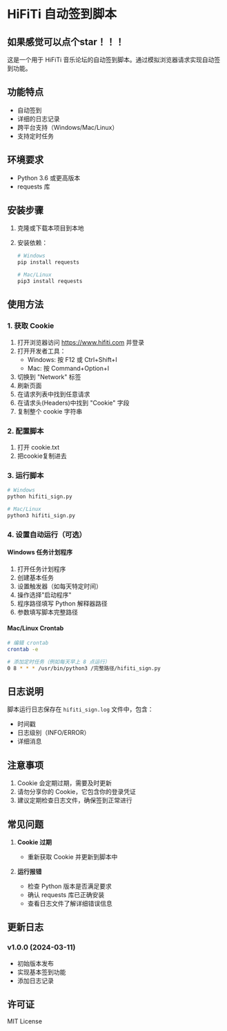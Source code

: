 # HiFiTi 自动签到脚本
## 如果感觉可以点个star！！！

这是一个用于 HiFiTi 音乐论坛的自动签到脚本。通过模拟浏览器请求实现自动签到功能。

## 功能特点

- 自动签到
- 详细的日志记录
- 跨平台支持（Windows/Mac/Linux）
- 支持定时任务

## 环境要求

- Python 3.6 或更高版本
- requests 库

## 安装步骤

1. 克隆或下载本项目到本地

2. 安装依赖：
   ```bash
   # Windows
   pip install requests

   # Mac/Linux
   pip3 install requests
   ```

## 使用方法

### 1. 获取 Cookie

1. 打开浏览器访问 https://www.hifiti.com 并登录
2. 打开开发者工具：
   - Windows: 按 F12 或 Ctrl+Shift+I
   - Mac: 按 Command+Option+I
3. 切换到 "Network" 标签
4. 刷新页面
5. 在请求列表中找到任意请求
6. 在请求头(Headers)中找到 "Cookie" 字段
7. 复制整个 cookie 字符串

### 2. 配置脚本

1. 打开 cookie.txt
2. 把cookie复制进去

### 3. 运行脚本

```bash
# Windows
python hifiti_sign.py

# Mac/Linux
python3 hifiti_sign.py
```

### 4. 设置自动运行（可选）

#### Windows 任务计划程序
1. 打开任务计划程序
2. 创建基本任务
3. 设置触发器（如每天特定时间）
4. 操作选择"启动程序"
5. 程序路径填写 Python 解释器路径
6. 参数填写脚本完整路径

#### Mac/Linux Crontab
```bash
# 编辑 crontab
crontab -e

# 添加定时任务（例如每天早上 8 点运行）
0 8 * * * /usr/bin/python3 /完整路径/hifiti_sign.py
```

## 日志说明

脚本运行日志保存在 `hifiti_sign.log` 文件中，包含：
- 时间戳
- 日志级别（INFO/ERROR）
- 详细消息

## 注意事项

1. Cookie 会定期过期，需要及时更新
2. 请勿分享你的 Cookie，它包含你的登录凭证
3. 建议定期检查日志文件，确保签到正常进行

## 常见问题

1. **Cookie 过期**
   - 重新获取 Cookie 并更新到脚本中

2. **运行报错**
   - 检查 Python 版本是否满足要求
   - 确认 requests 库已正确安装
   - 查看日志文件了解详细错误信息

## 更新日志

### v1.0.0 (2024-03-11)
- 初始版本发布
- 实现基本签到功能
- 添加日志记录

## 许可证

MIT License 